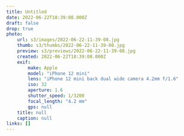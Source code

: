 ```yaml
---
title: Untitled
date: 2022-06-22T18:39:08.000Z
draft: false
drop: true
photo:
    url: s3/images/2022-06-22-11-39-08.jpg
    thumb: s3/thumbs/2022-06-22-11-39-08.jpg
    preview: s3/previews/2022-06-22-11-39-08.jpg
    created: 2022-06-22T18:39:08.000Z
    exif:
        make: Apple
        model: "iPhone 12 mini"
        lens: "iPhone 12 mini back dual wide camera 4.2mm f/1.6"
        iso: 32
        aperture: 1.6
        shutter_speed: 1/3200
        focal_length: "4.2 mm"
        gps: null
    title: null
    caption: null
links: []
---
```

